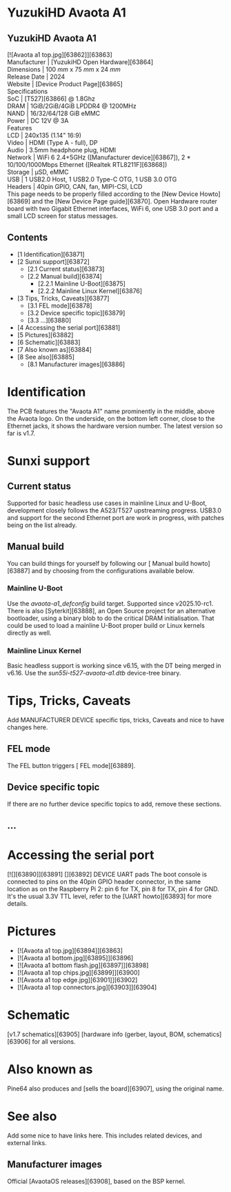 # YuzukiHD Avaota A1
YuzukiHD Avaota A1  
---  
[![Avaota a1 top.jpg][63862]][63863]  
Manufacturer |  [YuzukiHD Open Hardware][63864]  
Dimensions |  100 _mm_ x 75 _mm_ x 24 _mm_  
Release Date |  2024   
Website |  [Device Product Page][63865]  
Specifications   
SoC |  [T527][63866] @ 1.8Ghz   
DRAM |  1GiB/2GiB/4GiB LPDDR4 @ 1200MHz   
NAND |  16/32/64/128 GiB eMMC   
Power |  DC 12V @ 3A   
Features   
LCD |  240x135 (1.14" 16:9)   
Video |  HDMI (Type A - full), DP   
Audio |  3.5mm headphone plug, HDMI   
Network |  WiFi 6 2.4+5GHz ([Manufacturer device][63867]), 2 * 10/100/1000Mbps Ethernet ([Realtek RTL8211F][63868])   
Storage |  µSD, eMMC   
USB |  1 USB2.0 Host, 1 USB2.0 Type-C OTG, 1 USB 3.0 OTG   
Headers |  40pin GPIO, CAN, fan, MIPI-CSI, LCD   
This page needs to be properly filled according to the [New Device Howto][63869] and the [New Device Page guide][63870].
Open Hardware router board with two Gigabit Ethernet interfaces, WiFi 6, one USB 3.0 port and a small LCD screen for status messages. 
## Contents
  * [1 Identification][63871]
  * [2 Sunxi support][63872]
    * [2.1 Current status][63873]
    * [2.2 Manual build][63874]
      * [2.2.1 Mainline U-Boot][63875]
      * [2.2.2 Mainline Linux Kernel][63876]
  * [3 Tips, Tricks, Caveats][63877]
    * [3.1 FEL mode][63878]
    * [3.2 Device specific topic][63879]
    * [3.3 ...][63880]
  * [4 Accessing the serial port][63881]
  * [5 Pictures][63882]
  * [6 Schematic][63883]
  * [7 Also known as][63884]
  * [8 See also][63885]
    * [8.1 Manufacturer images][63886]

# Identification
The PCB features the "Avaota A1" name prominently in the middle, above the Avaota logo. On the underside, on the bottom left corner, close to the Ethernet jacks, it shows the hardware version number. 
The latest version so far is v1.7. 
# Sunxi support
## Current status
Supported for basic headless use cases in mainline Linux and U-Boot, development closely follows the A523/T527 upstreaming progress. USB3.0 and support for the second Ethernet port are work in progress, with patches being on the list already. 
## Manual build
You can build things for yourself by following our [ Manual build howto][63887] and by choosing from the configurations available below. 
### Mainline U-Boot
Use the _avaota-a1_defconfig_ build target. Supported since v2025.10-rc1. 
There is also [Syterkit][63888], an Open Source project for an alternative bootloader, using a binary blob to do the critical DRAM initialisation. That could be used to load a mainline U-Boot proper build or Linux kernels directly as well. 
### Mainline Linux Kernel
Basic headless support is working since v6.15, with the DT being merged in v6.16. 
Use the _sun55i-t527-avaota-a1.dtb_ device-tree binary. 
# Tips, Tricks, Caveats
Add MANUFACTURER DEVICE specific tips, tricks, Caveats and nice to have changes here.
## FEL mode
The FEL button triggers [ FEL mode][63889]. 
## Device specific topic
If there are no further device specific topics to add, remove these sections.
## ...
# Accessing the serial port
[![][63890]][63891]
[][63892]
DEVICE UART pads
The boot console is connected to pins on the 40pin GPIO header connector, in the same location as on the Raspberry Pi 2: pin 6 for TX, pin 8 for TX, pin 4 for GND. It's the usual 3.3V TTL level, refer to the [UART howto][63893] for more details. 
# Pictures
  * [![Avaota a1 top.jpg][63894]][63863]
  * [![Avaota a1 bottom.jpg][63895]][63896]
  * [![Avaota a1 bottom flash.jpg][63897]][63898]
  * [![Avaota a1 top chips.jpg][63899]][63900]
  * [![Avaota a1 top edge.jpg][63901]][63902]
  * [![Avaota a1 top connectors.jpg][63903]][63904]

# Schematic
[v1.7 schematics][63905]
[hardware info (gerber, layout, BOM, schematics][63906] for all versions. 
# Also known as
Pine64 also produces and [sells the board][63907], using the original name. 
# See also
Add some nice to have links here. This includes related devices, and external links.
## Manufacturer images
Official [AvaotaOS releases][63908], based on the BSP kernel.
